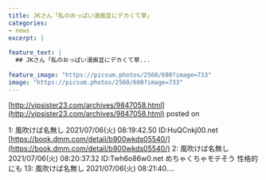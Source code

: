 ```yaml
---
title: JKさん「私のおっぱい漫画並にデカくて草」
categories:
- news
excerpt: |
  
feature_text: |
  ## JKさん「私のおっぱい漫画並にデカくて草...
  
feature_image: "https://picsum.photos/2560/600?image=733"
image: "https://picsum.photos/2560/600?image=733"
---
```


[http://vipsister23.com/archives/9847058.html](http://vipsister23.com/archives/9847058.html)
posted on 

<!--more-->

1: 風吹けば名無し 2021/07/06(火) 08:19:42.50 ID:HuQCnkj00.net [https://book.dmm.com/detail/b900wkds05540/](https://book.dmm.com/detail/b900wkds05540/) 2: 風吹けば名無し 2021/07/06(火) 08:20:37.32 ID:Twh6o86w0.net めちゃくちゃモテそう 性格的にも 13: 風吹けば名無し 2021/07/06(火) 08:21:40....

